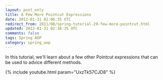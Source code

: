 ```yaml
---           
layout: post_only
title: A Few More Pointcut Expressions
date: 2012-01-31 02:06:35 UTC
redirect_from: 2011/08/spring-tutorial-29-few-more-pointcut.html
updated: 2012-01-31 02:38:35 UTC
comments: false
tags: Spring AOP
category: spring_aop
---
```


In this tutorial, we'll learn about a few other Pointcut expressions that can be used to advice different methods.

{% include youtube.html param="UxzTk57CJD8" %}